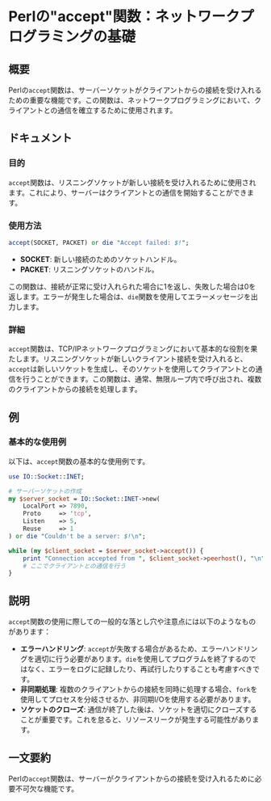 <!--
Meta Description: # Perlの"accept"関数：ネットワークプログラミングの基礎 ## 概要 Perlの`accept`関数は、サーバーソケットがクライアントからの接続を受け入れるための重要な機能です。この関数は、ネットワークプログラミングにおいて、クライアントとの通信を確立するために使用されます。 ## ドキ...
Meta Keywords: accept, 関数は, socket, die, perlの
-->

# Perlの"accept"関数：ネットワークプログラミングの基礎

## 概要
Perlの`accept`関数は、サーバーソケットがクライアントからの接続を受け入れるための重要な機能です。この関数は、ネットワークプログラミングにおいて、クライアントとの通信を確立するために使用されます。

## ドキュメント
### 目的
`accept`関数は、リスニングソケットが新しい接続を受け入れるために使用されます。これにより、サーバーはクライアントとの通信を開始することができます。

### 使用方法
```perl
accept(SOCKET, PACKET) or die "Accept failed: $!";
```
- **SOCKET**: 新しい接続のためのソケットハンドル。
- **PACKET**: リスニングソケットのハンドル。

この関数は、接続が正常に受け入れられた場合に1を返し、失敗した場合は0を返します。エラーが発生した場合は、`die`関数を使用してエラーメッセージを出力します。

### 詳細
`accept`関数は、TCP/IPネットワークプログラミングにおいて基本的な役割を果たします。リスニングソケットが新しいクライアント接続を受け入れると、`accept`は新しいソケットを生成し、そのソケットを使用してクライアントとの通信を行うことができます。この関数は、通常、無限ループ内で呼び出され、複数のクライアントからの接続を処理します。

## 例
### 基本的な使用例
以下は、`accept`関数の基本的な使用例です。

```perl
use IO::Socket::INET;

# サーバーソケットの作成
my $server_socket = IO::Socket::INET->new(
    LocalPort => 7890,
    Proto     => 'tcp',
    Listen    => 5,
    Reuse     => 1
) or die "Couldn't be a server: $!\n";

while (my $client_socket = $server_socket->accept()) {
    print "Connection accepted from ", $client_socket->peerhost(), "\n";
    # ここでクライアントとの通信を行う
}
```

## 説明
`accept`関数の使用に際しての一般的な落とし穴や注意点には以下のようなものがあります：
- **エラーハンドリング**: `accept`が失敗する場合があるため、エラーハンドリングを適切に行う必要があります。`die`を使用してプログラムを終了するのではなく、エラーをログに記録したり、再試行したりすることも考慮すべきです。
- **非同期処理**: 複数のクライアントからの接続を同時に処理する場合、`fork`を使用してプロセスを分岐させるか、非同期I/Oを使用する必要があります。
- **ソケットのクローズ**: 通信が終了した後は、ソケットを適切にクローズすることが重要です。これを怠ると、リソースリークが発生する可能性があります。

## 一文要約
Perlの`accept`関数は、サーバーがクライアントからの接続を受け入れるために必要不可欠な機能です。